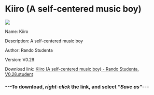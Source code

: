 # Kiiro (A self-centered music boy)

<img src = "https://raw.githubusercontent.com/Arbiter1223/Koukou-Gurashi-Custom-Students/master/Students/Files/Kiiro%20(A%20self-centered%20music%20boy).png">

Name: Kiiro

Description: A self-centered music boy

Author: Rando Studenta

Version: V0.28

Download link: <a href="https://raw.githubusercontent.com/Arbiter1223/Koukou-Gurashi-Custom-Students/master/Students/Files/Kiiro%20(A%20self-centered%20music%20boy)%20-%20Rando%20Studenta%2C%20V0.28.student">Kiiro (A self-centered music boy) - Rando Studenta, V0.28.student</a>

### ---**To download, _right-click_ the link, and select _"Save as"_**---

